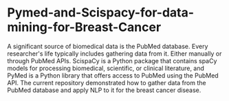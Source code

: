 # Pymed-and-Scispacy-for-data-mining-for-Breast-Cancer
A significant source of biomedical data is the PubMed database. Every researcher's life typically includes gathering data from it. Either manually or through PubMed APIs. ScispaCy is a Python package that contains spaCy models for processing biomedical, scientific, or clinical literature, and PyMed is a Python library that offers access to PubMed using the PubMed API. The current repository demonstrated how to gather data from the PubMed database and apply NLP to it for the breast cancer disease.


